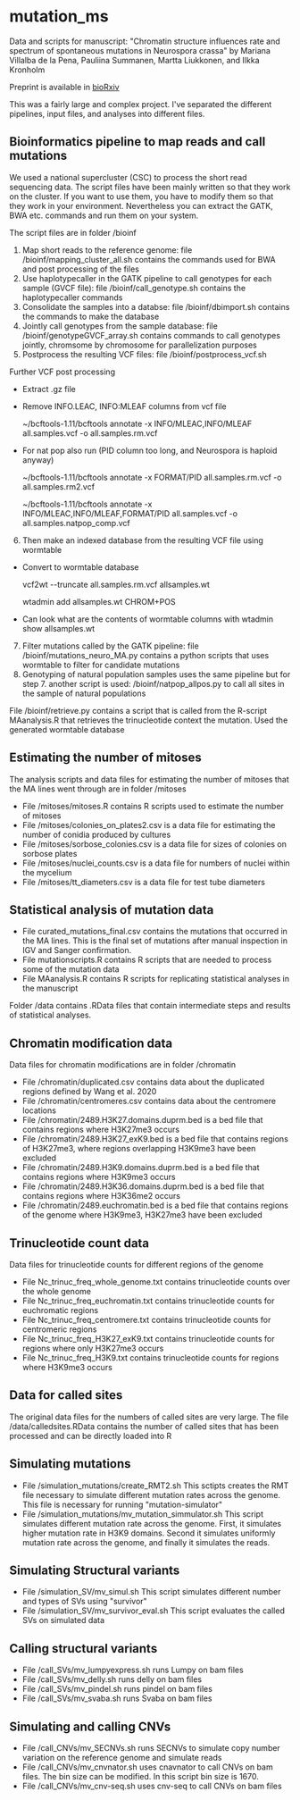 # mutation_ms
Data and scripts for manuscript: "Chromatin structure influences rate and spectrum of spontaneous mutations in Neurospora crassa" by Mariana Villalba de la Pena, Pauliina Summanen, Martta Liukkonen, and Ilkka Kronholm

Preprint is available in [bioRxiv](https://doi.org/10.1101/2022.03.13.484164)

This was a fairly large and complex project. I've separated the different pipelines, input files, and analyses into different files.

## Bioinformatics pipeline to map reads and call mutations

We used a national supercluster (CSC) to process the short read sequencing data. The script files have been mainly written so that they work on the cluster. If you want to use them, you have to modify them so that they work in your environment. Nevertheless you can extract the GATK, BWA etc. commands and run them on your system.

The script files are in folder /bioinf
1. Map short reads to the reference genome: file /bioinf/mapping_cluster_all.sh contains the commands used for BWA and post processing of the files
2. Use haplotypecaller in the GATK pipeline to call genotypes for each sample (GVCF file): file /bioinf/call_genotype.sh contains the haplotypecaller commands
3. Consolidate the samples into a databse: file /bioinf/dbimport.sh contains the commands to make the database
4. Jointly call genotypes from the sample database: file /bioinf/genotypeGVCF_array.sh contains commands to call genotypes jointly, chromsome by chromosome for parallelization purposes
5. Postprocess the resulting VCF files: file /bioinf/postprocess_vcf.sh

Further VCF post processing
 - Extract .gz file

 - Remove INFO.LEAC, INFO:MLEAF columns from vcf file
 
 	~/bcftools-1.11/bcftools annotate -x INFO/MLEAC,INFO/MLEAF all.samples.vcf -o all.samples.rm.vcf

 - For nat pop also run (PID column too long, and Neurospora is haploid anyway)
 
	~/bcftools-1.11/bcftools annotate -x FORMAT/PID all.samples.rm.vcf -o all.samples.rm2.vcf
	
	~/bcftools-1.11/bcftools annotate -x INFO/MLEAC,INFO/MLEAF,FORMAT/PID all.samples.vcf -o all.samples.natpop_comp.vcf

6. Then make an indexed database from the resulting VCF file using wormtable
 - Convert to wormtable database

	vcf2wt --truncate all.samples.rm.vcf allsamples.wt
	
	wtadmin add allsamples.wt CHROM+POS

  - Can look what are the contents of wormtable columns with
        wtadmin show allsamples.wt

7. Filter mutations called by the GATK pipeline: file /bioinf/mutations_neuro_MA.py contains a python scripts that uses wormtable to filter for candidate mutations
8. Genotyping of natural population samples uses the same pipeline but for step 7. another script is used: /bioinf/natpop_allpos.py to call all sites in the sample of natural populations

File /bioinf/retrieve.py contains a script that is called from the R-script MAanalysis.R that retrieves the trinucleotide context the mutation. Used the generated wormtable database 

## Estimating the number of mitoses

The analysis scripts and data files for estimating the number of mitoses that the MA lines went through are in folder /mitoses
- File /mitoses/mitoses.R contains R scripts used to estimate the number of mitoses
- File /mitoses/colonies_on_plates2.csv is a data file for estimating the number of conidia produced by cultures
- File /mitoses/sorbose_colonies.csv is a data file for sizes of colonies on sorbose plates
- File /mitoses/nuclei_counts.csv is a data file for numbers of nuclei within the mycelium
- File /mitoses/tt_diameters.csv is a data file for test tube diameters

## Statistical analysis of mutation data

- File curated_mutations_final.csv contains the mutations that occurred in the MA lines. This is the final set of mutations after manual inspection in IGV and Sanger confirmation.
- File mutationscripts.R contains R scripts that are needed to process some of the mutation data
- File MAanalysis.R contains R scripts for replicating statistical analyses in the manuscript

Folder /data contains .RData files that contain intermediate steps and results of statistical analyses.

## Chromatin modification data
Data files for chromatin modifications are in folder /chromatin
- File /chromatin/duplicated.csv contains data about the duplicated regions defined by Wang et al. 2020
- File /chromatin/centromeres.csv contains data about the centromere locations
- File /chromatin/2489.H3K27.domains.duprm.bed is a bed file that contains regions where H3K27me3 occurs
- File /chromatin/2489.H3K27_exK9.bed is a bed file that contains regions of H3K27me3, where regions overlapping H3K9me3 have been excluded
- File /chromatin/2489.H3K9.domains.duprm.bed is a bed file that contains regions where H3K9me3 occurs
- File /chromatin/2489.H3K36.domains.duprm.bed is a bed file that contains regions where H3K36me2 occurs
- File /chromatin/2489.euchromatin.bed is a bed file that contains regions of the genome where H3K9me3, H3K27me3 have been excluded

## Trinucleotide count data
Data files for trinucleotide counts for different regions of the genome
- File Nc_trinuc_freq_whole_genome.txt contains trinucleotide counts over the whole genome
- File Nc_trinuc_freq_euchromatin.txt contains trinucleotide counts for euchromatic regions
- File Nc_trinuc_freq_centromere.txt contains trinucleotide counts for centromeric regions
- File Nc_trinuc_freq_H3K27_exK9.txt contains trinucleotide counts for regions where only H3K27me3 occurs
- File Nc_trinuc_freq_H3K9.txt contains trinucleotide counts for regions where H3K9me3 occurs

## Data for called sites
The original data files for the numbers of called sites are very large. The file /data/calledsites.RData contains the number of called sites that has been processed and can be directly loaded into R

## Simulating mutations
- File /simulation_mutations/create_RMT2.sh This sctipts creates the RMT file necessary to simulate different mutation rates across the genome. This file is necessary for running "mutation-simulator"
- File /simulation_mutations/mv_mutation_simmulator.sh This script simulates different mutation rate across the genome. First, it simulates higher mutation rate in H3K9 domains. Second it simulates uniformly mutation rate across the genome, and finally it simulates the reads.

## Simulating Structural variants
- File /simulation_SV/mv_simul.sh This script simulates different number and types of SVs using "survivor"
- File /simulation_SV/mv_survivor_eval.sh This script evaluates the called SVs on simulated data

## Calling structural variants
- File /call_SVs/mv_lumpyexpress.sh runs Lumpy on bam files
- File /call_SVs/mv_delly.sh runs delly on bam files
- File /call_SVs/mv_pindel.sh runs pindel on bam files
- File /call_SVs/mv_svaba.sh runs Svaba on bam files

## Simulating and calling CNVs
- File /call_CNVs/mv_SECNVs.sh runs SECNVs to simulate copy number variation on the reference genome and simulate reads
- File /call_CNVs/mv_cnvnator.sh uses cnavnator to call CNVs on bam files. The bin size can be modified. In this script bin size is 1670.
- File /call_CNVs/mv_cnv-seq.sh uses cnv-seq to call CNVs on bam files
